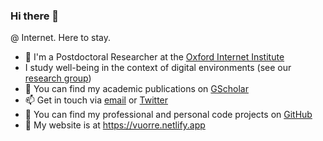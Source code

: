 ### Hi there 👋

@ Internet. Here to stay.

- 🔭 I'm a Postdoctoral Researcher at the [Oxford Internet Institute](https://www.oii.ox.ac.uk/people/profiles/matti-vuorre/)
- I study well-being in the context of digital environments (see our [research group](https://github.com/digital-wellbeing))
- 📜 You can find my academic publications on [GScholar](https://scholar.google.com/citations?hl=en&user=I4DSy-8AAAAJ&view_op=list_works&sortby=pubdate)
- 📫 Get in touch via [email](matti.vuorre@oii.ox.ac.uk) or [Twitter](https://twitter.com/vuorre)
- 🌱 You can find my professional and personal code projects on [GitHub](https://github.com/mvuorre?tab=repositories)
- 💾 My website is at <https://vuorre.netlify.app>
